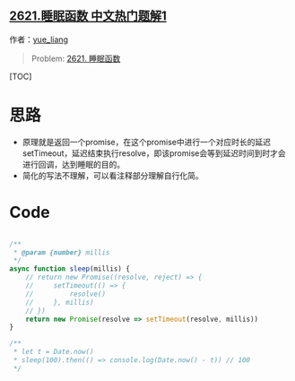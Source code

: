 ## [2621.睡眠函数 中文热门题解1](https://leetcode.cn/problems/sleep/solutions/100000/js-jing-dian-de-promiseshui-mian-han-shu-togg)

作者：[yue_liang](https://leetcode.cn/u/yue_liang)

> Problem: [2621. 睡眠函数](https://leetcode.cn/problems/sleep/description/)

[TOC]

# 思路
- 原理就是返回一个promise，在这个promise中进行一个对应时长的延迟setTimeout，延迟结束执行resolve，即该promise会等到延迟时间到时才会进行回调，达到睡眠的目的。
- 简化的写法不理解，可以看注释部分理解自行化简。

# Code
```JavaScript []

/**
 * @param {number} millis
 */
async function sleep(millis) {
    // return new Promise((resolve, reject) => {
    //     setTimeout(() => {
    //         resolve()
    //     }, millis)
    // })
    return new Promise(resolve => setTimeout(resolve, millis))   
}

/** 
 * let t = Date.now()
 * sleep(100).then(() => console.log(Date.now() - t)) // 100
 */
```
